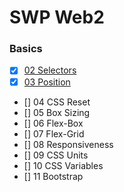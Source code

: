# SWP Web2
### Basics
* [x] [02 Selectors](basics/02_Selectors)
* [x] [03 Position](basics/03_Position)
* [] 04 CSS Reset
* [] 05 Box Sizing
* [] 06 Flex-Box
* [] 07 Flex-Grid
* [] 08 Responsiveness
* [] 09 CSS Units
* [] 10 CSS Variables
* [] 11 Bootstrap